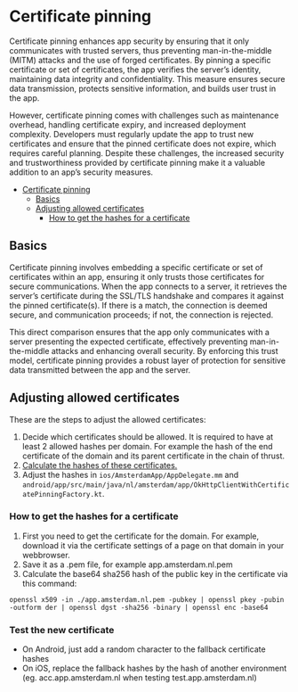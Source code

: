 # Certificate pinning

Certificate pinning enhances app security by ensuring that it only communicates with trusted servers, thus preventing man-in-the-middle (MITM) attacks and the use of forged certificates. By pinning a specific certificate or set of certificates, the app verifies the server’s identity, maintaining data integrity and confidentiality. This measure ensures secure data transmission, protects sensitive information, and builds user trust in the app.

However, certificate pinning comes with challenges such as maintenance overhead, handling certificate expiry, and increased deployment complexity. Developers must regularly update the app to trust new certificates and ensure that the pinned certificate does not expire, which requires careful planning. Despite these challenges, the increased security and trustworthiness provided by certificate pinning make it a valuable addition to an app’s security measures.

- [Certificate pinning](#certificate-pinning)
  - [Basics](#basics)
  - [Adjusting allowed certificates](#adjusting-allowed-certificates)
    - [How to get the hashes for a certificate](#how-to-get-the-hashes-for-a-certificate)

## Basics

Certificate pinning involves embedding a specific certificate or set of certificates within an app, ensuring it only trusts those certificates for secure communications. When the app connects to a server, it retrieves the server’s certificate during the SSL/TLS handshake and compares it against the pinned certificate(s). If there is a match, the connection is deemed secure, and communication proceeds; if not, the connection is rejected.

This direct comparison ensures that the app only communicates with a server presenting the expected certificate, effectively preventing man-in-the-middle attacks and enhancing overall security. By enforcing this trust model, certificate pinning provides a robust layer of protection for sensitive data transmitted between the app and the server.

## Adjusting allowed certificates

These are the steps to adjust the allowed certificates:

1. Decide which certificates should be allowed. It is required to have at least 2 allowed hashes per domain. For example the hash of the end certificate of the domain and its parent certificate in the chain of thrust.
2. [Calculate the hashes of these certificates.](#how-to-get-the-hashes-for-a-certificate)
3. Adjust the hashes in `ios/AmsterdamApp/AppDelegate.mm` and `android/app/src/main/java/nl/amsterdam/app/OkHttpClientWithCertificatePinningFactory.kt`.

### How to get the hashes for a certificate

1. First you need to get the certificate for the domain. For example, download it via the certificate settings of a page on that domain in your webbrowser.
2. Save it as a .pem file, for example app.amsterdam.nl.pem
3. Calculate the base64 sha256 hash of the public key in the certificate via this command:

`openssl x509 -in ./app.amsterdam.nl.pem -pubkey | openssl pkey -pubin -outform der | openssl dgst -sha256 -binary | openssl enc -base64`

### Test the new certificate

- On Android, just add a random character to the fallback certificate hashes
- On iOS, replace the fallback hashes by the hash of another environment (eg. acc.app.amsterdam.nl when testing test.app.amsterdam.nl)
